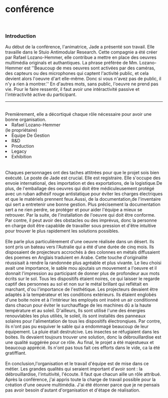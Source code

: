 # conférence
<br>
<h3>Introduction</h3>
Au début de la conférence, l'animatrice, Jade a présenté son travail. Elle travaille dans le Stuio Antimodular Research. Cette compagnie a été créer par Rafael Lozano-Hemmer, elle contribue a mettre en place des oeuvres multimédia originals et authantiques.
La phrase préférée de Mm. Lozano-Hemmer est ''Beaucoup de mes oeuvres sont activées par des caméras, des capteurs ou des microphones qui captent l'activité public, et cela devient alors l'oeuvre d'art elle-même. Donc si vous n'avez pas de public, il n'y a rien à montrer.''
En d'autres mots, sans public, l'oeuvre ne prend pas vie. Pour le faire ressentir, il faut avoir une intéractivité passive et l'intéractivité active du participant.
<hr>
<br>
Premièrement, elle a décortiqué chaque rôle nécessaire pour avoir une bonne organisation.
<br>
<li>Rafael Lozano-Hemmer</li> (le propriétaire)
<li>Équipe De Gestion</li> 
<li>R&D</li> 
<li>Production</li>
<li>Legacy</li> 
<li>Exhibition</li> 
<br>
<br>
Chaques personnages ont des taches attitrées pour que le projet sois bien exécuté. 
Le poste de Jade est crucial. Elle est registraire.
Elle s'occupe des envoie international, des importation et des exportations, de la logistique.De plus, de l'emballage des oeuvres qui doit être médiculeusement protégé  avec un ruban adhésif rouge antistatique pour éviter les charges électriques et que le matériels prennent feux.Aussi, de la documentation,de l'inventaire qui sert a entretenir une bonne gestion. Plus précisement la documentation sert a ne rien perdre, se protéger et pour aider l'équipe a mieux se retrouver. Par la suite, de l'installation de l'oeuvre qui doit être conforme. Par contre, il peut avoir des obstacles ou des imprévus, donc la personne en charge doit être capablde de travailler sous pression et d'être intuitive pour trouver le plus rapidement les solutions possibles.
<br>
<br>
Elle parle plus particulièrement d'une oeuvre réalisée dans un désert. Ils sont pris un bateau vers l'Autralie qui a été d'une durée de cinq mois. Ils disposaient de projecteurs accrochés à des colonnes en métals diffusaient des poemes en Anglais traduient en Arabe. Cette touche d'originalité réussisait à rendre la randonnée plus agréable et plus vivante. Le lieu choisi avait une importance, le sable mou ajoutais un mouvement a l'oeuvre et il donnait l'impression au participant de donner plus de profondeur aux mots écrits sur le sol. Tous les dispositifs étaient noires, ce qui laisser le regarde captif des personnes au sol et non sur le métal brillant qui reflétait en marchant, d'ou l'importance de l'esthétique. Les projecteurs devaient être adaptés à la températeur et les conditions extérieurs. Ils étaient englobés d'une boite noire et à l'intérieur les employés ont inséré un air conditionné dans chacun pour éviter le surchauffage de les machines dû a la haute température et au soleil. D'ailleurs, Ils sont utilisé l'une des énergies renouvlables les plus utiliés, le soleil, ils sont installés des panneaux solaires pour l'alimentation de tous les dispositifs électronqiues. Par contre, ils n'ont pas pu esquiver le sable qui a endommagé beaucoup de leur équipement. La pluie était destrutcive. Les insectes se réfugiaient dans les boites. Ils devaient toujours trouver une solution, donc la débrouillardise est une qualité suggérée pour ce rôle. Au final, le projet a été majestueux et beaucoup apprécié. Ils n'ont pas tous fait ces efforts dans le vide, ca la été gratiffiant.
<br>
<br>
En conclusion,l'organisation et le travail d'équipe est de mise dans ce métier. Les grandes qualités qui seraient important d'avoir sont : la débrouillardise, l'intuitivité, l'écoute. Il faut que chacun aille un rôle attribué. 
Après la conférence, j'ai appris toute la charge de travail possible pour la création d'une oeuvre multimédia. J'ai été étonner parce que je ne pensais pas avoir besoin d'autant d'organisation et d'étape de réalisation.



